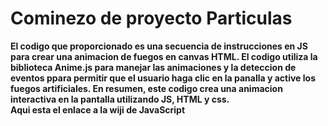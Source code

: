 <h1> 
Cominezo de proyecto Particulas
</h1>
<strong>
El codigo que proporcionado es una secuencia de instrucciones en JS para crear una animacion de fuegos en canvas HTML. El codigo utiliza la biblioteca Anime.js para manejar las animaciones y la deteccion de eventos ppara permitir que el usuario haga clic en la panalla y active los fuegos artificiales. En resumen, este codigo crea una animacion interactiva en la pantalla utilizando JS, HTML y css.
</strong>
<br><strong>
Aqui esta el enlace a la wiji de JavaScript </br></strong>

